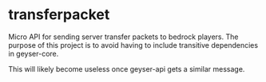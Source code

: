 # transferpacket
Micro API for sending server transfer packets to bedrock players. The purpose of this project is to avoid having to include transitive dependencies in geyser-core.

This will likely become useless once geyser-api gets a similar message.
